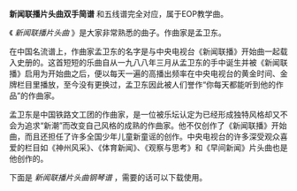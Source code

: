

**新闻联播片头曲双手简谱** 和五线谱完全对应，属于EOP教学曲。

《 _新闻联播片头曲_ 》是大家非常熟悉的曲子。作曲家是孟卫东。

在中国名流谱上，作曲家孟卫东的名字是与中央电视台《新闻联播》开始曲一起载入史册的。这首短短的乐曲自从一九八八年三月从孟卫东的手中诞生并被《新闻联播》启用为开始曲之后，便以每天一遍的高播出频率在中央电视台的黄金时间、金牌栏目里播放，至今没有更换过，孟卫东因此被人们誉作“你每天都能听到他的作品”的作曲家。

孟卫东是中国铁路文工团的作曲家，是一位被乐坛认定为已经形成独特风格却又不会为追求“新潮”而改变自己风格的成熟的作曲家。他不仅创作了《新闻联播》开始曲，而且还担任了许多全国少年儿童新童谣的创作。中央电视台的许多深受观众喜爱的栏目如《神州风采》、《体育新闻》、《观察与思考》和《早间新闻》片头曲也是他创作的。

下面是 _新闻联播片头曲钢琴谱_ ，需要的话可以下载使用。

